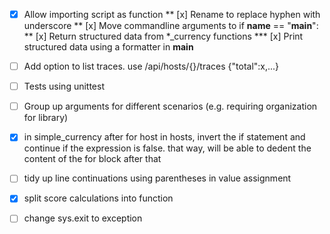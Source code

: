 
* [x] Allow importing script as function
** [x] Rename to replace hyphen with underscore
** [x] Move commandline arguments to if __name__ == "__main__":
** [x] Return structured data from *_currency functions
*** [x] Print structured data using a formatter in __main__

* [ ] Add option to list traces. use /api/hosts/{}/traces {"total":x,...}

* [ ] Tests using unittest

* [ ] Group up arguments for different scenarios (e.g. requiring organization for library)

* [x] in simple_currency after for host in hosts, invert the if statement and continue if the expression is false. that way, will be able to dedent the content of the for block after that
* [ ] tidy up line continuations using parentheses in value assignment
* [x] split score calculations into function
* [ ] change sys.exit to exception
